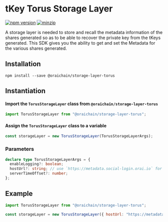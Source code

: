 # tKey Torus Storage Layer

[![npm version](https://img.shields.io/npm/v/@oraichain/storage-layer-torus?label=%22%22)](https://www.npmjs.com/package/@oraichain/storage-layer-torus/v/latest)       [![minzip](https://img.shields.io/bundlephobia/minzip/@oraichain/storage-layer-torus?label=%22%22)](https://bundlephobia.com/result?p=@oraichain/storage-layer-torus@latest)

A storage layer is needed to store and recall the metadata information of the shares generated so as to be able to recover the private key from the
tKeys generated. This SDK gives you the ability to get and set the Metadata for the various shares generated.

## Installation

```shell
npm install --save @oraichain/storage-layer-torus
```

## Instantiation

#### Import the `TorusStorageLayer` class from `@oraichain/storage-layer-torus`

```javascript
import TorusStorageLayer from "@oraichain/storage-layer-torus";
```

#### Assign the `TorusStorageLayer` class to a variable

```javascript
const storageLayer = new TorusStorageLayer(TorusStorageLayerArgs);
```

### Parameters

```ts
declare type TorusStorageLayerArgs = {
  enableLogging?: boolean;
  hostUrl?: string; // use `https://metadata.social-login.orai.io` for connecting to the Torus Metadata Server
  serverTimeOffset?: number;
};
```

## Example

```js
import TorusStorageLayer from "@oraichain/storage-layer-torus";

const storageLayer = new TorusStorageLayer({ hostUrl: "https://metadata.social-login.orai.io" });
```
